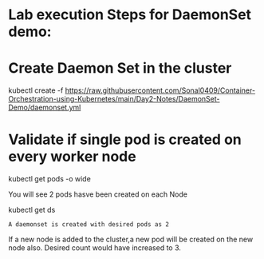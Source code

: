 
Lab execution Steps for DaemonSet demo:
========================================


Create Daemon Set in the cluster
===================================

kubectl create -f https://raw.githubusercontent.com/Sonal0409/Container-Orchestration-using-Kubernetes/main/Day2-Notes/DaemonSet-Demo/daemonset.yml

Validate if single pod is created on every worker node
====================================

kubectl get pods -o wide

   You will see 2 pods hasve been created on each Node
 
 kubectl get ds
 
    A daemonset is created with desired pods as 2
    
 
 If a new node is added to the cluster,a new pod will be created on the new node also.
 Desired count would have increased to 3.
